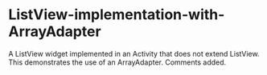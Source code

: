 ListView-implementation-with-ArrayAdapter
============================

A ListView widget implemented in an Activity that does not extend ListView.
This demonstrates the use of an ArrayAdapter. 
Comments added.
